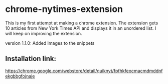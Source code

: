 chrome-nytimes-extension
========================

This is my first attempt at making a chrome extension. The extension gets 10 articles from New York Times API and displays it in an unordered list.
I will keep on improving the extension.

version 1.1.0:
Added Images to the snippets

## Installation link: 
https://chrome.google.com/webstore/detail/quiknyt/fpfhkfeocmacmdmddnfekgbbgfojnaje